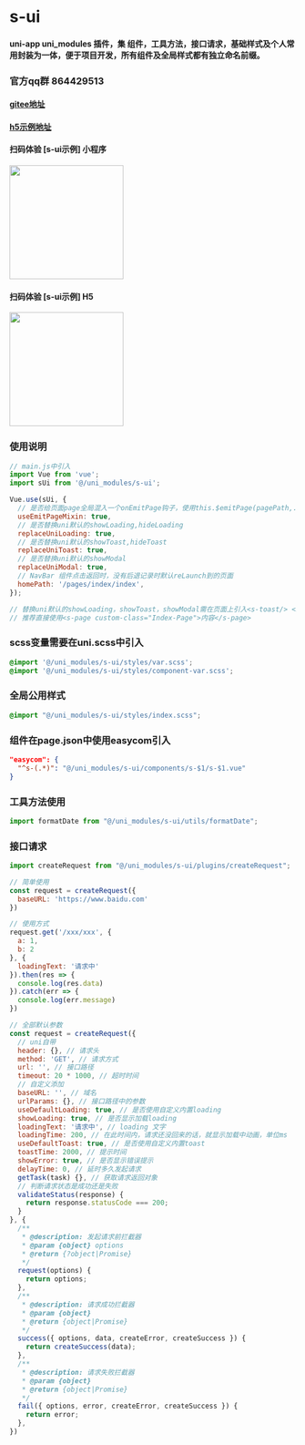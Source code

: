 # s-ui

#### uni-app uni_modules 插件，集 组件，工具方法，接口请求，基础样式及个人常用封装为一体，便于项目开发，所有组件及全局样式都有独立命名前缀。

### 官方qq群 864429513

#### [gitee地址](https://gitee.com/sldt/s-ui)

#### [h5示例地址](https://sldt.gitee.io/s-ui)

#### 扫码体验 [s-ui示例] 小程序
<img src="https://gitee.com/sldt/s-ui/raw/master/static/imgs/mini_erweima.jpg" width="200" height="200" />

#### 扫码体验 [s-ui示例] H5
<img src="https://gitee.com/sldt/s-ui/raw/master/static/imgs/h5_erweima.png" width="200" height="200" />

### 使用说明

```js
// main.js中引入
import Vue from 'vue';
import sUi from '@/uni_modules/s-ui';

Vue.use(sUi, {
  // 是否给页面page全局混入一个onEmitPage钩子，使用this.$emitPage(pagePath,...args)触发
  useEmitPageMixin: true,
  // 是否替换uni默认的showLoading,hideLoading
  replaceUniLoading: true,
  // 是否替换uni默认的showToast,hideToast
  replaceUniToast: true,
  // 是否替换uni默认的showModal
  replaceUniModal: true,
  // NavBar 组件点击返回时，没有后退记录时默认reLaunch到的页面
  homePath: '/pages/index/index',
});

// 替换uni默认的showLoading，showToast，showModal需在页面上引入<s-toast/> <s-dialog/>
// 推荐直接使用<s-page custom-class="Index-Page">内容</s-page>
```

### scss变量需要在uni.scss中引入

```scss
@import '@/uni_modules/s-ui/styles/var.scss';
@import '@/uni_modules/s-ui/styles/component-var.scss';
```

### 全局公用样式

```scss
@import "@/uni_modules/s-ui/styles/index.scss";
```

### 组件在page.json中使用easycom引入

```json
"easycom": {
  "^s-(.*)": "@/uni_modules/s-ui/components/s-$1/s-$1.vue"
}
```

### 工具方法使用

```js
import formatDate from "@/uni_modules/s-ui/utils/formatDate";
```

### 接口请求

```js
import createRequest from "@/uni_modules/s-ui/plugins/createRequest";

// 简单使用
const request = createRequest({
  baseURL: 'https://www.baidu.com'
})

// 使用方式
request.get('/xxx/xxx', {
  a: 1,
  b: 2
}, {
  loadingText: '请求中'
}).then(res => {
  console.log(res.data)
}).catch(err => {
  console.log(err.message)
})

// 全部默认参数
const request = createRequest({
  // uni自带
  header: {}, // 请求头
  method: 'GET', // 请求方式
  url: '', // 接口路径
  timeout: 20 * 1000, // 超时时间
  // 自定义添加
  baseURL: '', // 域名
  urlParams: {}, // 接口路径中的参数
  useDefaultLoading: true, // 是否使用自定义内置loading
  showLoading: true, // 是否显示加载loading
  loadingText: '请求中', // loading 文字
  loadingTime: 200, // 在此时间内，请求还没回来的话，就显示加载中动画，单位ms
  useDefaultToast: true, // 是否使用自定义内置toast
  toastTime: 2000, // 提示时间
  showError: true, // 是否显示错误提示
  delayTime: 0, // 延时多久发起请求
  getTask(task) {}, // 获取请求返回对象
  // 判断请求状态是成功还是失败
  validateStatus(response) {
    return response.statusCode === 200;
  }
}, {
  /**
   * @description: 发起请求前拦截器
   * @param {object} options
   * @return {?object|Promise}
   */
  request(options) {
    return options;
  },
  /**
   * @description: 请求成功拦截器
   * @param {object}
   * @return {object|Promise}
   */
  success({ options, data, createError, createSuccess }) {
    return createSuccess(data);
  },
  /**
   * @description: 请求失败拦截器
   * @param {object}
   * @return {object|Promise}
   */
  fail({ options, error, createError, createSuccess }) {
    return error;
  },
})
```
